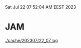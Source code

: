 Sat Jul 22 07:52:04 AM EEST 2023
# JAM
<a href='./cache/202307/22_07.log'>./cache/202307/22_07.log</a>
